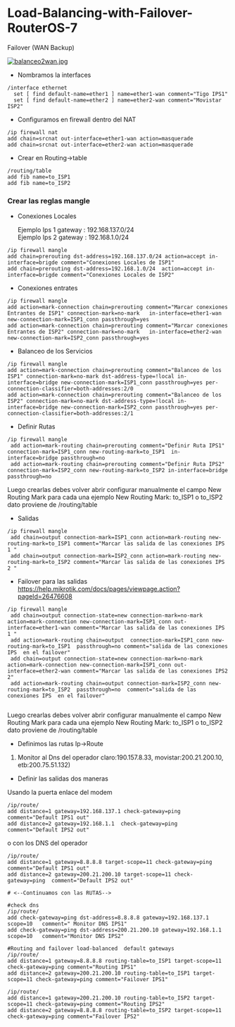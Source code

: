 # Load-Balancing-with-Failover-RouterOS-7
Failover (WAN Backup)

[![balanceo2wan.jpg](https://i.postimg.cc/vmHcJ5zB/balanceo2wan.jpg)](https://postimg.cc/cv2xYgPy)
- Nombramos la interfaces 
```
/interface ethernet
  set [ find default-name=ether1 ] name=ether1-wan comment="Tigo IPS1"
  set [ find default-name=ether2 ] name=ether2-wan comment="Movistar ISP2"
 ```
- Configuramos en firewall dentro del NAT 

```
/ip firewall nat
add chain=srcnat out-interface=ether1-wan action=masquerade
add chain=srcnat out-interface=ether2-wan action=masquerade
```

- Crear en Routing->table
```
/routing/table
add fib name=to_ISP1
add fib name=to_ISP2
```

### Crear las reglas mangle

- Conexiones Locales

  Ejemplo Ips 1 gateway : 192.168.137.0/24 <br />
  Ejemplo Ips 2 gateway : 192.168.1.0/24

```
/ip firewall mangle
add chain=prerouting dst-address=192.168.137.0/24 action=accept in-interface=brigde comment="Conexiones Locales de ISP1" 
add chain=prerouting dst-address=192.168.1.0/24  action=accept in-interface=brigde comment="Conexiones Locales de ISP2" 
```

- Conexiones entrates

```
/ip firewall mangle
add action=mark-connection chain=prerouting comment="Marcar conexiones Entrantes de ISP1" connection-mark=no-mark   in-interface=ether1-wan new-connection-mark=ISP1_conn passthrough=yes
add action=mark-connection chain=prerouting comment="Marcar conexiones Entrantes de ISP2" connection-mark=no-mark   in-interface=ether2-wan new-connection-mark=ISP2_conn passthrough=yes
```

- Balanceo de los Servicios
```
/ip firewall mangle
add action=mark-connection chain=prerouting comment="Balanceo de los ISP1" connection-mark=no-mark dst-address-type=!local in-interface=bridge new-connection-mark=ISP1_conn passthrough=yes per-connection-classifier=both-addresses:2/0
add action=mark-connection chain=prerouting comment="Balanceo de los ISP2" connection-mark=no-mark dst-address-type=!local in-interface=bridge new-connection-mark=ISP2_conn passthrough=yes per-connection-classifier=both-addresses:2/1
```
- Definir Rutas
```
/ip firewall mangle
 add action=mark-routing chain=prerouting comment="Definir Ruta IPS1" connection-mark=ISP1_conn new-routing-mark=to_ISP1  in-interface=bridge passthrough=no
 add action=mark-routing chain=prerouting comment="Definir Ruta IPS2" connection-mark=ISP2_conn new-routing-mark=to_ISP2 in-interface=bridge passthrough=no
 ```
 Luego crearlas debes volver abrir configurar manualmente el campo New Routing Mark para cada una ejemplo New Routing Mark: to_ISP1 o to_ISP2 dato proviene de /routing/table 

- Salidas
```
/ip firewall mangle
 add chain=output connection-mark=ISP1_conn action=mark-routing new-routing-mark=to_ISP1 comment="Marcar las salida de las conexiones IPS 1 "    
 add chain=output connection-mark=ISP2_conn action=mark-routing new-routing-mark=to_ISP2 comment="Marcar las salida de las conexiones IPS 2 "
```
- Failover para las salidas https://help.mikrotik.com/docs/pages/viewpage.action?pageId=26476608
```
/ip firewall mangle
 add chain=output connection-state=new connection-mark=no-mark action=mark-connection new-connection-mark=ISP1_conn out-interface=ether1-wan comment="Marcar las salida de las conexiones IPS 1 "
 add action=mark-routing chain=output  connection-mark=ISP1_conn new-routing-mark=to_ISP1  passthrough=no comment="salida de las conexiones IPS  en el failover"
 add chain=output connection-state=new connection-mark=no-mark action=mark-connection new-connection-mark=ISP1_conn out-interface=ether2-wan comment="Marcar las salida de las conexiones IPS2 2"
 add action=mark-routing chain=output connection-mark=ISP2_conn new-routing-mark=to_ISP2  passthrough=no  comment="salida de las conexiones IPS  en el failover"
 

```
Luego crearlas debes volver abrir configurar manualmente el campo New Routing Mark para cada una ejemplo New Routing Mark: to_ISP1 o to_ISP2 dato proviene de /routing/table 

- Definimos las rutas Ip->Route

1. Monitor al Dns del  operador claro:190.157.8.33, movistar:200.21.200.10, etb:200.75.51.132) 

- Definir las salidas dos maneras 

Usando la puerta enlace del modem
```
/ip/route/
add distance=1 gateway=192.168.137.1 check-gateway=ping comment="Default IPS1 out"
add distance=2 gateway=192.168.1.1  check-gateway=ping  comment="Default IPS2 out"
```
o con los DNS del operador

```
/ip/route/
add distance=1 gateway=8.8.8.8 target-scope=11 check-gateway=ping comment="Default IPS1 out"
add distance=2 gateway=200.21.200.10 target-scope=11 check-gateway=ping  comment="Default IPS2 out"

# <--Continuamos con las RUTAS-->

#check dns 
/ip/route/
add check-gateway=ping dst-address=8.8.8.8 gateway=192.168.137.1 scope=10   comment=" Monitor DNS IPS1"
add check-gateway=ping dst-address=200.21.200.10 gateway=192.168.1.1  scope=10   comment="Monitor DNS IPS2"

#Routing and failover load-balanced  default gateways
/ip/route/
add distance=1 gateway=8.8.8.8 routing-table=to_ISP1 target-scope=11 check-gateway=ping comment="Routing IPS1"
add distance=2 gateway=200.21.200.10 routing-table=to_ISP1 target-scope=11 check-gateway=ping comment="Failover IPS1"

/ip/route/
add distance=1 gateway=200.21.200.10 routing-table=to_ISP2 target-scope=11 check-gateway=ping comment="Routing IPS2"
add distance=2 gateway=8.8.8.8 routing-table=to_ISP2 target-scope=11 check-gateway=ping comment="Failover IPS2"
```



